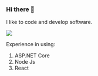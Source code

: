 ### Hi there 👋
I like to code and develop software.


![](https://pluralsight.imgix.net/paths/path-icons/csharp-e7b8fcd4ce.png)








Experience in using: 
1) ASP.NET Core
2) Node Js
3) React

<!--
**aleksandr-shel/aleksandr-shel** is a ✨ _special_ ✨ repository because its `README.md` (this file) appears on your GitHub profile.

Here are some ideas to get you started:

- 🔭 I’m currently working on ...
- 🌱 I’m currently learning ...
- 👯 I’m looking to collaborate on ...
- 🤔 I’m looking for help with ...
- 💬 Ask me about ...
- 📫 How to reach me: ...
- 😄 Pronouns: ...
- ⚡ Fun fact: ...
-->
